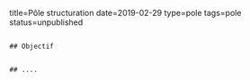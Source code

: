 title=Pôle structuration
date=2019-02-29
type=pole
tags=pole
status=unpublished
~~~~~~

## Objectif


## ....